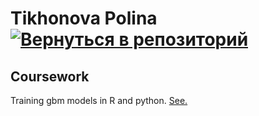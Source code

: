 # Tikhonova Polina    [![Вернуться в репозиторий](https://pollytikhonova.github.io/coursework/GitHub-Mark-32px.png "Вернуться в репозиторий")](https://github.com/PollyTikhonova/coursework)
## Coursework

Training gbm models in R and python. [See.](https://PollyTikhonova.github.io/coursework/other/GBM)
